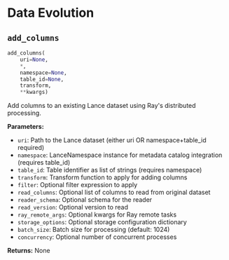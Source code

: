 # Data Evolution

## `add_columns`

```python
add_columns(
    uri=None, 
    *, 
    namespace=None, 
    table_id=None, 
    transform, 
    **kwargs)
```

Add columns to an existing Lance dataset using Ray's distributed processing.

**Parameters:**

- `uri`: Path to the Lance dataset (either uri OR namespace+table_id required)
- `namespace`: LanceNamespace instance for metadata catalog integration (requires table_id)
- `table_id`: Table identifier as list of strings (requires namespace)
- `transform`: Transform function to apply for adding columns
- `filter`: Optional filter expression to apply
- `read_columns`: Optional list of columns to read from original dataset
- `reader_schema`: Optional schema for the reader
- `read_version`: Optional version to read
- `ray_remote_args`: Optional kwargs for Ray remote tasks
- `storage_options`: Optional storage configuration dictionary
- `batch_size`: Batch size for processing (default: 1024)
- `concurrency`: Optional number of concurrent processes

**Returns:** None
